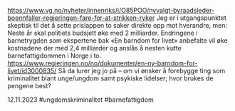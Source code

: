 https://www.vg.no/nyheter/innenriks/i/O85POO/nyvalgt-byraadsleder-boennfaller-regjeringen-fare-for-at-strikken-ryker
Jeg er i utgangspunktet skeptisk til det å sette prislappen to saker direkte opp mot hverandre, men:
Neste år skal politiets budsjett øke med 2 milliarder. Endringene i barnetrygden som ekspertene bak «En barndom for livet» anbefalte vil øke kostnadene der med 2,4 milliarder og anslås å nesten kutte barnefattigdommen i Norge i to.
https://www.regjeringen.no/no/dokumenter/en-ny-barndom-for-livet/id3000835/
Så da lurer jeg jo på – om vi ønsker å forebygge ting som kriminalitet blant unge/ungdom samt psykiske lidelser; hvor brukes de pengene best?

12.11.2023
#ungdomskriminalitet #barnefattigdom
